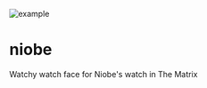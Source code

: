 ![example](https://user-images.githubusercontent.com/11475352/142956238-6bcf2f7e-6a76-45a9-b6aa-f9f512326a59.gif)

# niobe
Watchy watch face for Niobe's watch in The Matrix
